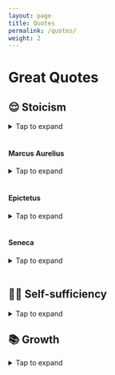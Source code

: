 ```yaml
---
layout: page
title: Quotes
permalink: /quotes/
weight: 2
---
```


# Great Quotes

## 😌 Stoicism
<details><summary>Tap to expand</summary>
<ol>
    <li><q>We must all either wear out or rust out, every one of us. My choice is to wear out. — Theodore Roosevelt</q></li>
    <li><q>There is good in everything, if only we look for it. — Laura Ingalls Wilder</q></li>
    <li><q>Character is fate. — Heraclitus</q></li>
    <li><q>If you see fraud and do not say fraud, you are a fraud. — Nicholas Nassim Taleb</q></li>
    <li><q>Every man I meet is my master in some point, and in that I learn of him. — Ralph Waldo Emerson</q></li>
    <li><q>This is not your responsibility but it is your problem. — Cheryl Strayed</q></li>
    <li><q>You are only entitled to the action, never to its fruits. — Bhagavad Gita</q></li>
    <li><q>Self-sufficiency is the greatest of all wealth. — Epicurus</q></li>
    <li><q>Tell me to what you pay attention and I will tell you who you are. — Jose Ortega y Gasset</q></li>
    <li><q>Better to trip with the feet than with the tongue. — Zeno</q></li>
    <li><q>Space I can recover. Time, never. — Napoleon Bonaparte</q></li>
    <li><q>You never know who’s swimming naked until the tide goes out. — Warren Buffett</q></li>
    <li><q>Search others for their virtues, thyself for thy vices. — Benjamin Franklin</q></li>
    <li><q>The world was not big enough for Alexander the Great, but a coffin was. — Juvenal</q></li>
    <li><q>To improve is to change, so to be perfect is to have changed often. — Winston Churchill</q></li>
    <li><q>Judge not, lest you be judged. — Jesus</q></li>
    <li><q>Time and patience are the strongest warriors. — Leo Tolstoy</q></li>
    <li><q>No one saves us but ourselves / No one can and no one may. — Buddha</q></li>
    <li><q>Everything can be taken from a man but one thing: the last of human freedoms - to choose one's attitude in any given set of circumstances, to choose one's own way. - Viktor Frankl</q></li>
    <li><q>Between stimulus and response, there is a space. In that space is our power to choose our response. - Viktor Frankl</q></li>
    <li><q>Everyone thinks of changing the world, but no one thinks of changing himself. - Leo Tolstoy</q></li>
</ol>
</details>

<br>

#### Marcus Aurelius
<details><summary>Tap to expand</summary>
<ol>
    <li><q>You could leave life right now. Let that determine what you say and think.</q> (see <a href="https://dailystoic.com/memento-mori/" target="_blank">Memento Mori</a>)</li>
    <li><q>The best revenge is not to be like that.</q></li>
    <li><q>Waste no more time arguing what a good man should be. Be one.</q></li>
    <li><q>Everything we hear is an opinion, not a fact. Everything we see is a perspective, not the truth.</q></li>
    <li><q>Choose not to be harmed and you won't feel harmed. Don't feel harmed and you haven't been.</q></li>
    <li><q>You have power over your mind - not outside events. Realize this, and you will find strength.</q></li>
    <li><q>The happiness of your life depends upon the quality of your thoughts.</q></li>
    <li><q>The soul becomes dyed with the colour of its thoughts.</q></li>
    <li><q>If it is not right do not do it; if it is not true do not say it.</q></li>
    <li><q>What stands in the way becomes the way.</q></li>
    <li><q>It never ceases to amaze me: we all love ourselves more than other people, but care more about their opinions than our own.</q></li>
    <li><q>If someone can prove me wrong and show me my mistake in any thought or action, I shall gladly change. I seek the truth, which never harmed anyone: The harm is to persist in one's own self-deception and ignorance.</q></li>
    <li><q>The opinion of 10,000 men is of no value if none of them know anything about the subject.</q></li>
    <li><q>Don’t set your mind on things you don’t possess, but count the blessings you do possess & think how much you would desire them if they weren’t yours.</q></li>
    <li><q>Pain is neither unbearable nor unending, as long as you keep in mind its limits and don't magnify them in your imagination.</q></li>
    <li><q>And why should we feel anger at the world? As if the world would notice!</q></li>
</ol>
</details>

<br>


#### Epictetus
<details><summary>Tap to expand</summary>
<ol>
    <li><q>It's not what happens to you, but how you react to it that matters.</q></li>
    <li><q>It's not things that upset us but our judgments about things.</q></li>
    <li><q>Wealth consists not in having great possessions, but in having few wants.</q></li>
    <li><q>There is only one way to happiness and that is to cease worrying about things which are beyond the power or our will.</q></li>
    <li><q>If you want to improve, be content to be thought foolish and stupid.</q></li>
    <li><q>It is impossible for a man to learn what he thinks he already knows.</q></li>
    <li><q>Circumstances don't make the man, they only reveal him to himself.</q></li>
    <li><q>It is impossible that happiness, & yearning for what is not present, should ever be united.</q></li>
</ol>
</details>

<br>

#### Seneca
<details><summary>Tap to expand</summary>
<ol>
    <li><q>Being poor is not having too little, it is wanting more.</q></li>
    <li><q>The whole future lies in uncertainty: live immediately.</q></li>
    <li><q>True happiness is… to enjoy the present, without anxious dependence upon the future.</q></li>
    <li><q>What you think about yourself is much more important than what others think of you.</q></li>
    <li><q>Difficulties strengthen the mind, as labor does the body.</q></li>
    <li><q>Luck is what happens when preparation meets opportunity.</q></li>
    <li><q>People are frugal in guarding their personal property; but as soon as it comes to squandering time they are most wasteful of the one thing in which it is right to be stingy.</q></li>
    <li><q>Everything hangs on one's thinking ... A man is as unhappy as he has convinced himself he is.</q></li>
</ol>
</details>

<br>

## ☝🏼 Self-sufficiency
<details><summary>Tap to expand</summary>
<ol>
    <li><q>The way someone else perceives what you do is a result of their own experiences (which you can’t control), their own preferences (which you can’t predict), and their own expectations (which you don’t set). If your choices don’t match their expectations that is their concern, not yours. - James Clear</q></li>
    <li><q>At a party given by a billionaire on Shelter Island, the late Kurt Vonnegut informs his pal, the author Joseph Heller, that their host, a hedge fund manager, had made more money in a single day than Heller had earned from his wildly popular novel Catch 22 over its whole history.<br>Heller responded, 'Yes, but I have something he will never have ... <b>Enough.</b>' <br><a href="https://jamesclear.com/great-speeches/enough-by-john-c-bogle" target="_blank">"Enough" by John C. Bogle</a></q></li>
</ol>
</details>

## 📚 Growth
<details><summary>Tap to expand</summary>
<ol>
    <li><q>If you feed your mind as often as you feed your stomach, then you’ll never have to worry about feeding your stomach or a roof over your head or clothes on your back. - Albert Einstein</q></li>
    <li><q>Your actions are a consequence of your thoughts. Your thoughts are a consequence of what you consume.<br>And in the modern age, what you consume is largely a consequence of how you select and refine your social media feed.<br>Choose better inputs. Get better outputs. - James Clear</q></li>
    <li><q>Your attitude, not aptitude, determines your altitude. - Zig Ziglar</q></li>
    <li><q>Don't over-improve your weaknesses. If you're not good at something, work on it until it no longer prevents your progress, but the bulk of your time is better spent maximizing your strengths. - James Clear</q></li>
</ol>
</details>
